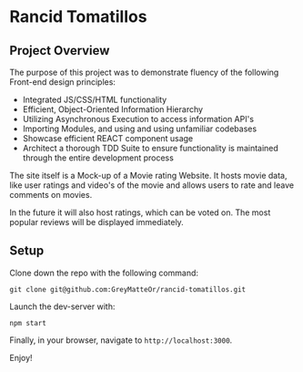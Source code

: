 # Rancid Tomatillos

## Project Overview

The purpose of this project was to demonstrate fluency of the following Front-end design principles:

  - Integrated JS/CSS/HTML functionality
  - Efficient, Object-Oriented Information Hierarchy
  - Utilizing Asynchronous Execution to access information API's
  - Importing Modules, and using and using unfamiliar codebases
  - Showcase efficient REACT component usage
  - Architect a thorough TDD Suite to ensure functionality is maintained through the entire development process

The site itself is a Mock-up of a Movie rating Website. It hosts movie data, like user ratings and video's of the movie and allows users to rate and leave comments on movies.

In the future it will also host ratings, which can be voted on. The most popular reviews will be displayed immediately.

## Setup

Clone down the repo with the following command:

```
git clone git@github.com:GreyMatteOr/rancid-tomatillos.git
```

Launch the dev-server with:

```
npm start
```

Finally, in your browser, navigate to `http://localhost:3000`.

Enjoy!
